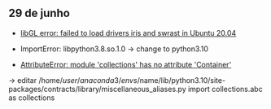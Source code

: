 ## 29 de junho

- [libGL error: failed to load drivers iris and swrast in Ubuntu 20.04](https://askubuntu.com/questions/1352158/libgl-error-failed-to-load-drivers-iris-and-swrast-in-ubuntu-20-04)

- ImportError: libpython3.8.so.1.0 -> change to python3.10

- [AttributeError: module 'collections' has no attribute 'Container'](https://stackoverflow.com/questions/69468128/fail-attributeerror-module-collections-has-no-attribute-container)

 -> editar /home/$user/anaconda3/envs/$name/lib/python3.10/site-packages/contracts/library/miscellaneous_aliases.py 
 import collections.abc as collections
